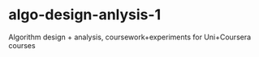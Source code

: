 algo-design-anlysis-1
=====================

Algorithm design + analysis, coursework+experiments for Uni+Coursera courses
